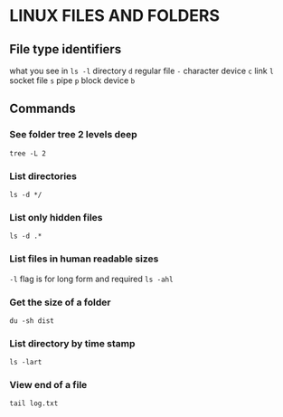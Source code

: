 # LINUX FILES AND FOLDERS

## File type identifiers
what you see in `ls -l`
directory           `d`
regular file        `-`
character device    `c`
link                `l`
socket file         `s`
pipe                `p`
block device        `b`

## Commands

### See folder tree 2 levels deep

`tree -L 2`

### List directories

`ls -d */`

### List only hidden files

`ls -d .*`

### List files in human readable sizes

`-l` flag is for long form and required
`ls -ahl`

### Get the size of a folder

`du -sh dist`

### List directory by time stamp

`ls -lart`

### View end of a file

`tail log.txt`
